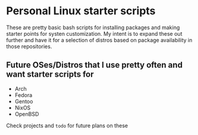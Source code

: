 # Personal Linux starter scripts

These are pretty basic bash scripts for installing packages and 
making starter points for systen customization. My intent is to
expand these out further and have it for a selection of distros
based on package availability in those repositories.

## Future OSes/Distros that I use pretty often and want starter scripts for

- Arch
- Fedora
- Gentoo
- NixOS
- OpenBSD  

Check projects and `todo` for future plans on these